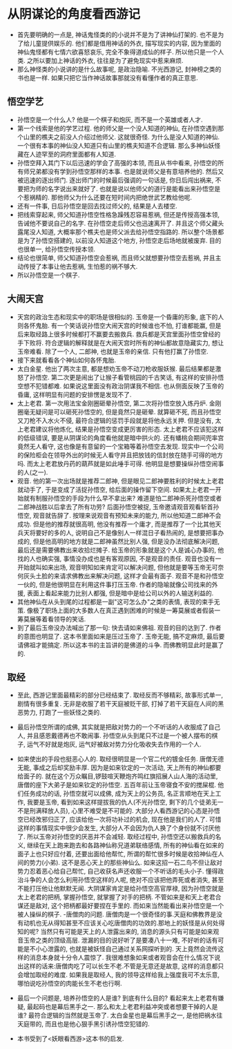# 从阴谋论的角度看西游记

- 首先要明确的一点是, 神话鬼怪类的的小说并不是为了讲神仙打架的. 也不是为了给儿童提供娱乐的. 他们都是借用神话的外衣, 描写现实的内容, 因为里面的神仙鬼怪都有七情六欲喜怒哀乐, 完全不象得道成仙的样子. 所以他只是一个人类. 之所以要加上神话的外衣, 往往是为了避免现实中惹来麻烦.
- 那么神怪类的小说讲的是什么故事呢, 是政治隐喻. 不光西游记, 封神榜之类的书也是一样. 如果只把它当作神话故事那就没有看懂作者的真正意思.

## 悟空学艺

- 孙悟空是一个什么人? 他是一个棋子和炮灰, 而不是一个英雄或者人才.
- 第一个线索是他的学艺过程. 他的师父是一个没人知道的神仙, 在孙悟空遇到那个山里的樵夫之前没人介绍过他师父. 这就很奇怪. 为什么是没人知道的神仙. 一个很有本事的神仙没人知道只有山里的樵夫知道不合逻辑. 那么多神仙妖怪藏在人迹罕至的洞府里面都有人知道.
- 孙悟空拜入其门下以后迅速的学会了高强的本领, 而且从书中看来, 孙悟空的所有师兄弟都没有学到孙悟空那样的本事. 也是就说师父是有意培养他的. 然后又被迅速的逐出师门. 逐出师门的时候最后强调的一句话是, 你日后闯出祸来, 不要把为师的名字说出来就好了. 也就是说以他师父的道行是能看出来孙悟空是个惹祸精的. 那他师父为什么还要在短时间内把绝世武艺教给他呢. 
- 还有一件事, 日后孙悟空是回去找过师父的, 结果是人去楼空.
- 把线索穿起来, 师父知道孙悟空性格急躁残忍容易惹祸, 但还是传授高强本领, 告诫他不要说自己的名字. 在孙悟空走后师父也迅速离开了. 并且这个师父藏头露尾没人知道, 大概率那个樵夫也是师父派去给孙悟空指路的. 所以整个场景都是为了孙悟空搭建的, 以前没人知道这个地方, 孙悟空走后场地就被废弃. 目的也很单一, 给孙悟空传授本领.
- 结论也很简单, 师父知道孙悟空会惹祸, 而且师父就想要孙悟空去惹祸, 并且主动传授了本事让他去惹祸, 生怕惹的祸不够大.
- 所以孙悟空是一个棋子.

## 大闹天宫

- 天宫的政治生态和现实中的职场是很相似的. 玉帝是一个昏庸的形象, 底下的人则各怀鬼胎. 有一个笑话说孙悟空大闹天宫的时候谁也不怕, 打谁都能赢, 但是后来取经路上很多时候都打不赢要去搬救兵. 救兵都是天宫里面孙悟空曾经的手下败将. 符合逻辑的解释就是在大闹天宫时所有的神仙都故意隐藏实力, 想让玉帝难看. 除了一个人, 二郎神, 也就是玉帝的亲信. 只有他打赢了孙悟空.
- 接下来就看看各个神仙如何各怀鬼胎.
- 太白金星. 他出了两次主意, 都是想劝玉帝不动刀枪收服妖猴. 最后结果都是激怒了孙悟空. 第二次更是闹出了让猴子看管桃园的千古笑话, 有这样的安排孙悟空想不犯错都难. 如果说这里面没有政治阴谋我不相信. 也从侧面反映了玉帝的昏庸, 这样明显有问题的安排愣是发现不了. 
- 太上老君. 第一次用法宝金刚圈砸晕孙悟空, 第二次将孙悟空放入炼丹炉. 金刚圈毫无疑问是可以砸死孙悟空的, 但是竟然只是砸晕. 就算砸不死, 而且孙悟空又刀枪不入水火不侵, 最符合逻辑的惩罚手段就是将他永远关押. 但是没有, 太上老君建议将他炼化, 结果是孙悟空变成更厉害的形态. 太上老君不应该犯这样的低级错误, 要是从阴谋论的角度看他就是暗中拱火的. 还有蟠桃会期间兜率宫竟然无人看守, 这也像是有意留的一个宝箱等着孙悟空去发现. 现实中一个公司的保险柜会在领导外出的时候无人看守并且把放钱的信封放在随手可得的地方吗. 而太上老君放丹药的葫芦就是如此唾手可得. 他明显是想要操纵孙悟空闹事的人(之一).
- 观音. 他的第一次出场就是推荐二郎神, 但是眼见二郎神要胜利的时候太上老君就动手了, 于是变成了活捉孙悟空, 给后面的操作留下空间. 如果太上老君一开始就有制服孙悟空的手段为什么早不拿出来? 难道是怕二郎神杀死孙悟空或者二郎神战胜以后拿去了所有功劳? 后面孙悟空被捉, 玉帝邀请观音观看斩首孙悟空, 观音就告辞了. 按理来说观音有预知未来的能力, 所以他知道二郎神不会成功. 但是他的推荐就很高明, 他没有推荐一个庸才, 而是推荐了一个比其他天兵天将要好的多的人, 说明自己不是像别人一样混日子看热闹的, 是想要把事办成的, 但是他高明的地方就是二郎神虽然比别人强, 但是没办法彻底解决问题, 最后还是需要佛教出来收拾烂摊子. 给玉帝的形象就是这个人是诚心办事的, 他找的人也确实强, 事情没办成也是有客观原因, 不是观音的责任. 观音也没有一开始就叫如来出场, 观音明知如来肯定可以解决问题, 但他就是要等玉帝无可奈何灰头土脸的来请求佛教出来解决问题, 这样才会最有面子. 观音不是和孙悟空一伙的, 但是他很明显在利用这件事打压玉帝. 作者的隐喻就像公司找来的外援, 表面上看起来能力比别人都强, 但是暗中是给公司以外的人输送利益的.
- 其他神仙在从头到尾的过程都是一副"这可怎么办"之类的表情, 表现的束手无策. 像极了职场上面的大多数人在真正遇到困难的时候是一筹莫展或者假装一筹莫展等着看领导的笑话.
- 到了最后玉帝没办法喊出了那一句: 快去请如来佛祖. 观音的目的达到了. 作者的意图也明显了. 这本书里面如来是压过玉帝了. 玉帝无能, 搞不定麻烦, 最后要请佛祖才能搞定. 所以这本书的主旨讲的是佛道的斗争. 而佛教明显此时是赢了的.

## 取经

- 至此, 西游记里面最精彩的部分已经结束了. 取经反而不够精彩, 故事形式单一, 剧情有很多重复. 无非是收服了若干天庭被贬干部, 打掉了若干天庭在人间的黑恶势力, 打跑了一些妖怪之类的.

- 最后孙悟空所谓的成佛, 其实就是把敌对势力的一个不听话的人收服成了自己人, 并且感恩戴德再也不敢闹事. 孙悟空从头到尾只不过是一个被人摆布的棋子, 运气不好就是炮灰, 运气好被敌对势力分化吸收失去作用的一个人.

- 如来使出的手段也挺恶心人的. 取经很明显是一个官二代的镀金任务. 唐僧无德无能, 事成之后却奖励丰厚. 因为是如来钦定的一次活动, 天上所有的神仙都要给面子的. 就在这个万众瞩目,锣鼓喧天鞭炮齐鸣红旗招展人山人海的活动里, 唐僧的座下大弟子是如来钦定的孙悟空. 五百年前让玉帝寝食不安的搅屎棍. 他们任务成功的话, 孙悟空就可以成佛, 成为天上的公务员, 名正言顺地在天上工作, 我要是玉帝, 看到如来这样提拔我的仇人(不光孙悟空, 剩下的几个徒弟无一不是刑满释放人员), 心里不难受是不可能的. 大部分人看西游记的心态是孙悟空已经改邪归正了, 应该给他一次将功补过的机会, 现在他是我们的人了. 可惜这样的事情现实中很少会发生, 大部分人不会因为仇人换了个身份就不讨厌他了. 所以玉帝对孙悟空的厌恶并不会减轻. 取经过程中, 孙悟空还以搬救兵的名义, 继续在天上跑来跑去和各路神仙称兄道弟联络感情, 所有的神仙看在如来的面子上也只好应付着, 还要出面给他帮忙, 所谓的帮忙很多时候是收拾神仙在人间的势力(小弟). 这不是恶心天上的那些神仙么. 如来这招一石二鸟不但让敌对势力忍着恶心给自己帮忙, 自己收获名声还收服一个不听话的毛头小子. 懂得政治斗争的人会怎么利用孙悟空这样的人呢, 绝对不应该把他弄死或者消失, 甚至不能打压他让他默默无闻. 大阴谋家肯定是给孙悟空高官厚禄, 因为孙悟空就是太上老君的把柄, 掌握孙悟空, 就掌握了对手的把柄. 不管如来是和天上老君合谋还是敌对, 这个把柄都最好要捏在手里的. 而如来当然能看出来孙悟空是一个被人操纵的棋子.
-唐僧肉的问题. 唐僧肉是一个很奇怪的事.天庭和佛教界是没有动机也无从得知甚至不应该关心吃唐僧肉的功效的.那地上的妖怪是从何处得知的呢? 当然只有可能是天上的人泄露出来的, 消息的源头只有可能是如来观音玉帝之类的顶级高层. 泄漏的目的说好听了是要凑八十一难, 不好听的话有可能是不小心泄露的, 也就是被妖怪自己通过关系网探听到的. 天上竟然会流传这样的消息本身就十分令人震惊了. 我很难想象如来或者观音会在什么情况下说出这样的话来:唐僧肉吃了可以长生不老.不管是无意还是故意, 这样的消息都只会增加取经的难度. 如果我是取经人, 我的领导这样给我上强度我可不太乐意, 哪怕说吃孙悟空的肉能长生不老也行啊.

- 最后一个问题是, 培养孙悟空的人是谁? 到底有什么目的? 看起来太上老君有嫌疑, 最起码也是幕后黑手之一. 那么和太上老君利益冲突或者想要干掉的人是谁? 最符合逻辑的当然就是玉帝了. 太白金星也是幕后黑手之一, 是他把祸水往天庭带的, 而且也是他心狠手黑引诱孙悟空犯错的.
- 本书受到了<妖眼看西游>这本书的启发.
  
